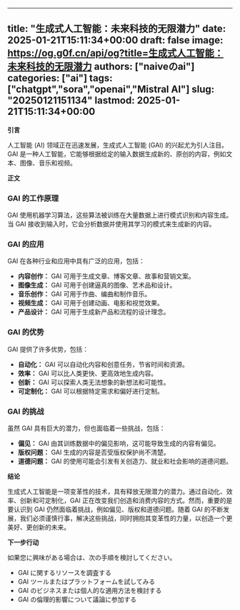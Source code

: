 
---
title: "生成式人工智能：未来科技的无限潜力"
date: 2025-01-21T15:11:34+00:00
draft: false
image: https://og.g0f.cn/api/og?title=生成式人工智能：未来科技的无限潜力
authors: ["naiveのai"]
categories: ["ai"]
tags: ["chatgpt","sora","openai","Mistral AI"]
slug: "20250121151134"
lastmod: 2025-01-21T15:11:34+00:00
---
**引言**

人工智能 (AI) 领域正在迅速发展，生成式人工智能 (GAI) 的兴起尤为引人注目。GAI 是一种人工智能，它能够根据给定的输入数据生成新的、原创的内容，例如文本、图像、音乐和视频。

**正文**

### GAI 的工作原理

GAI 使用机器学习算法，这些算法被训练在大量数据上进行模式识别和内容生成。当 GAI 接收到输入时，它会分析数据并使用其学习的模式来生成新的内容。

### GAI 的应用

GAI 在各种行业和应用中具有广泛的应用，包括：

- **内容创作：** GAI 可用于生成文章、博客文章、故事和营销文案。
- **图像生成：** GAI 可用于创建逼真的图像、艺术品和设计。
- **音乐创作：** GAI 可用于作曲、编曲和制作音乐。
- **视频生成：** GAI 可用于创建动画、电影和视觉效果。
- **产品设计：** GAI 可用于生成新产品和流程的设计理念。

### GAI 的优势

GAI 提供了许多优势，包括：

- **自动化：** GAI 可以自动化内容和创意任务，节省时间和资源。
- **效率：** GAI 可以比人类更快、更高效地生成内容。
- **创新：** GAI 可以探索人类无法想象的新想法和可能性。
- **可定制化：** GAI 可以根据特定需求和偏好进行定制。

### GAI 的挑战

虽然 GAI 具有巨大的潜力，但也面临着一些挑战，包括：

- **偏见：** GAI 由其训练数据中的偏见影响，这可能导致生成的内容有偏见。
- **版权问题：** GAI 生成的内容是否受版权保护尚不清楚。
- **道德问题：** GAI 的使用可能会引发有关创造力、就业和社会影响的道德问题。

**结论**

生成式人工智能是一项变革性的技术，具有释放无限潜力的潜力。通过自动化、效率、创新和可定制化，GAI 正在改变我们创造和消费内容的方式。然而，重要的是要认识到 GAI 仍然面临着挑战，例如偏见、版权和道德问题。随着 GAI 的不断发展，我们必须谨慎行事，解决这些挑战，同时拥抱其变革性的力量，以创造一个更美好、更创新的未来。

**下一步行动**

如果您に興味がある場合は、次の手順を検討してください。

- GAI に関するリソースを調査する
- GAI ツールまたはプラットフォームを試してみる
- GAI のビジネスまたは個人的な適用方法を検討する
- GAI の倫理的影響について議論に参加する